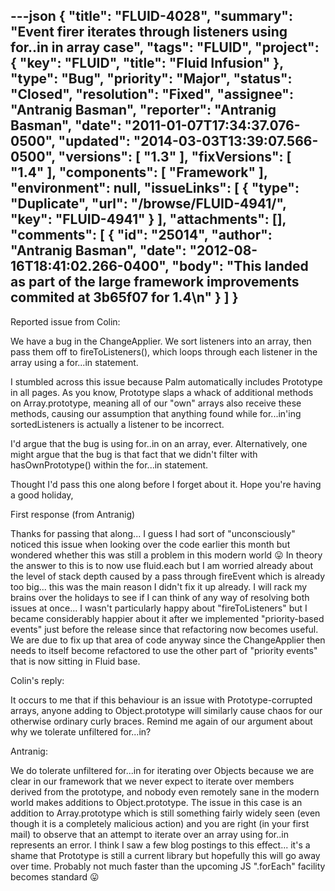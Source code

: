 ---json
{
  "title": "FLUID-4028",
  "summary": "Event firer iterates through listeners using for..in in array case",
  "tags": "FLUID",
  "project": {
    "key": "FLUID",
    "title": "Fluid Infusion"
  },
  "type": "Bug",
  "priority": "Major",
  "status": "Closed",
  "resolution": "Fixed",
  "assignee": "Antranig Basman",
  "reporter": "Antranig Basman",
  "date": "2011-01-07T17:34:37.076-0500",
  "updated": "2014-03-03T13:39:07.566-0500",
  "versions": [
    "1.3"
  ],
  "fixVersions": [
    "1.4"
  ],
  "components": [
    "Framework"
  ],
  "environment": null,
  "issueLinks": [
    {
      "type": "Duplicate",
      "url": "/browse/FLUID-4941/",
      "key": "FLUID-4941"
    }
  ],
  "attachments": [],
  "comments": [
    {
      "id": "25014",
      "author": "Antranig Basman",
      "date": "2012-08-16T18:41:02.266-0400",
      "body": "This landed as part of the large framework improvements commited at 3b65f07 for 1.4\n"
    }
  ]
}
---
Reported issue from Colin:

We have a bug in the ChangeApplier. We sort listeners into an array, then pass them off to fireToListeners(), which loops through each listener in the array using a for...in statement.

I stumbled across this issue because Palm automatically includes Prototype in all pages. As you know, Prototype slaps a whack of additional methods on Array.prototype, meaning all of our "own" arrays also receive these methods, causing our assumption that anything found while for...in'ing  sortedListeners is actually a listener to be incorrect.

I'd argue that the bug is using for..in on an array, ever. Alternatively, one might argue that the bug is that fact that we didn't filter with hasOwnPrototype() within the for...in statement.

Thought I'd pass this one along before I forget about it. Hope you're having a good holiday,

First response (from Antranig)

Thanks for passing that along... I guess I had sort of "unconsciously" noticed this issue when looking over the code earlier this month but wondered whether this was still a problem in this modern world 😛 In theory the answer to this is to now use fluid.each but I am worried already about the level of stack depth caused by a pass through fireEvent which is already too big... this was the main reason I didn't fix it up already. I will rack my brains over the holidays to see if I can think of any way of resolving both issues at once... I wasn't particularly happy about "fireToListeners" but I became considerably happier about it after we implemented "priority-based events" just before the release since that refactoring now becomes useful. We are due to fix up that area of code anyway since the ChangeApplier then needs to itself become refactored to use the other part of "priority events" that is now sitting in Fluid base.

Colin's reply:

It occurs to me that if this behaviour is an issue with Prototype-corrupted arrays, anyone adding to Object.prototype will similarly cause chaos for our otherwise ordinary curly braces. Remind me again of our argument about why we tolerate unfiltered for...in?

Antranig:

We do tolerate unfiltered for...in for iterating over Objects because we are clear in our framework that we never expect to iterate over members derived from the prototype, and nobody even remotely sane in the modern world makes additions to Object.prototype. The issue in this case is an addition to Array.prototype which is still something fairly widely seen (even though it is a completely malicious action) and you are right (in your first mail) to observe that an attempt to iterate over an array using for..in represents an error. I think I saw a few blog postings to this effect... it's a shame that Prototype is still a current library but hopefully this will go away over time. Probably not much faster than the upcoming JS ".forEach" facility becomes standard 😛

        